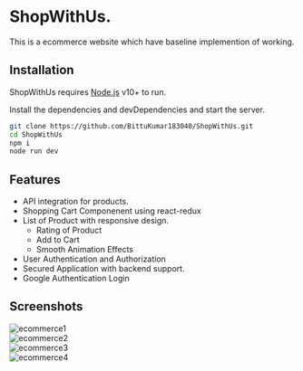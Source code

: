 # ShopWithUs. 
This is a ecommerce website which have baseline implemention of working.

## Installation

ShopWithUs requires [Node.js](https://nodejs.org/) v10+ to run.

Install the dependencies and devDependencies and start the server.

```sh
git clone https://github.com/BittuKumar183040/ShopWithUs.git
cd ShopWithUs
npm i
node run dev
```

## Features

- API integration for products.
- Shopping Cart Componenent using react-redux
- List of Product with responsive design.
    - Rating of Product
    - Add to Cart
    - Smooth Animation Effects
- User Authentication and Authorization
- Secured Application with backend support.
- Google Authentication Login

## Screenshots

![ecommerce1](https://github.com/user-attachments/assets/2e29c3f4-c8dc-47fa-8755-126776b7cd44)
<br/>
![ecommerce2](https://github.com/user-attachments/assets/51b3f90f-9d1c-4a9c-bcc9-b5cf3cab904e)
<br/>
![ecommerce3](https://github.com/user-attachments/assets/7719f887-7d70-4a53-9e0a-f5047066f69f)
<br/>
![ecommerce4](https://github.com/user-attachments/assets/915da296-58af-4f5c-b0de-090b1e959929)

